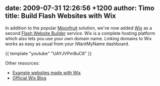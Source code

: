 date: 2009-07-31 12:26:56 +1200
author: Timo
title: Build Flash Websites with Wix
----

In addition to the popular [Moonfruit](http://www.wix.com/sample/website) solution, we've now added [Wix](http://wix.com) as a second [Flash Website Builder](https://iwantmyname.com/features/applications/custom-domain-apps/websites/wix-make-flash-website-own-url) service. Wix is a complete hosting platform which also lets you use your own domain name. Linking domains to Wix works as easy as usual from your iWantMyName dashboard.

{{ template "youtube" "UAYJVPm8uC8" }}

Other resources:

- [Example websites made with Wix](http://www.wix.com/sample/website)
- [Official Wix Blog](http://blog.wix.com)
